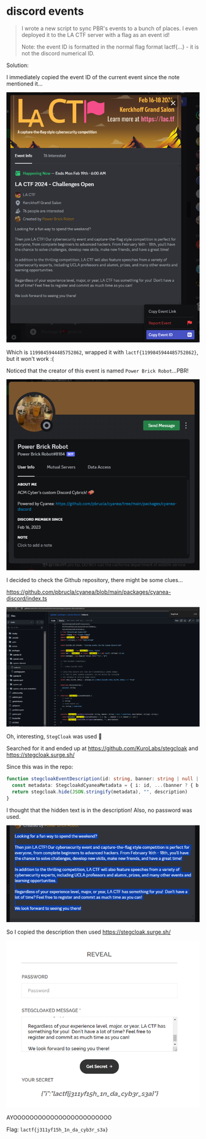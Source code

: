 # discord events

> I wrote a new script to sync PBR's events to a bunch of places. I even deployed it to the LA CTF server with a flag as an event id!
>
> Note: the event ID is formatted in the normal flag format lactf{...} - it is not the discord numerical ID.

Solution:

I immediately copied the event ID of the current event since the note mentioned it...

![image](1.png)

Which is `1199845944485752862`, wrapped it with `lactf{1199845944485752862}`, but it won't work :(

Noticed that the creator of this event is named `Power Brick Robot`...PBR!

![image](2.png)

I decided to check the Github repository, there might be some clues...

https://github.com/pbrucla/cyanea/blob/main/packages/cyanea-discord/index.ts

![image](3.png)

Oh, interesting, `StegCloak` was used 🤔

Searched for it and ended up at https://github.com/KuroLabs/stegcloak and https://stegcloak.surge.sh/

Since this was in the repo:
```typescript
function stegcloakEventDescription(id: string, banner: string | null | undefined, description: string): string {
  const metadata: StegcloakdCyaneaMetadata = { i: id, ...(banner ? { b: banner } : {}) }
  return stegcloak.hide(JSON.stringify(metadata), "", description)
}
```

I thought that the hidden text is in the description! Also, no password was used.

![image](4.png)

So I copied the description then used https://stegcloak.surge.sh/

![image](5.png)

AYOOOOOOOOOOOOOOOOOOOOOOOO

Flag: `lactf{j311yf15h_1n_da_cyb3r_s3a}`
